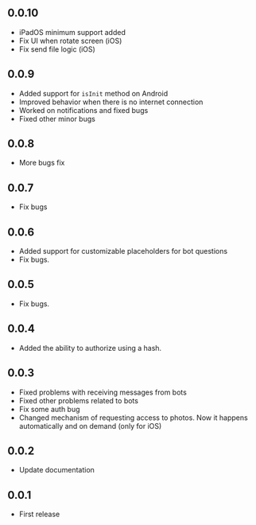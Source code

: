 ## 0.0.10
- iPadOS minimum support added
- Fix UI when rotate screen (iOS)
- Fix send file logic (iOS)

## 0.0.9
- Added support for `isInit` method on Android
- Improved behavior when there is no internet connection
- Worked on notifications and fixed bugs
- Fixed other minor bugs

## 0.0.8
- More bugs fix

## 0.0.7 
- Fix bugs

## 0.0.6 
- Added support for customizable placeholders for bot questions
- Fix bugs.

## 0.0.5 
- Fix bugs.

## 0.0.4 
- Added the ability to authorize using a hash.

## 0.0.3 
- Fixed problems with receiving messages from bots
- Fixed other problems related to bots
- Fix some auth bug
- Changed mechanism of requesting access to photos. Now it happens automatically and on demand (only for iOS)

## 0.0.2 
- Update documentation

## 0.0.1 
- First release

